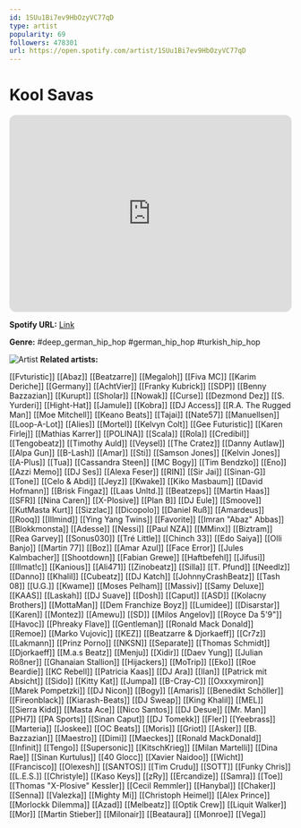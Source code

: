 ```yaml
---
id: 1SUu1Bi7ev9HbOzyVC77qD
type: artist
popularity: 69
followers: 478301
url: https://open.spotify.com/artist/1SUu1Bi7ev9HbOzyVC77qD
---
```

# Kool Savas

<iframe style="border-radius:12px" src="https://open.spotify.com/embed/artist/1SUu1Bi7ev9HbOzyVC77qD" width="100%" height="352" frameBorder="0" allowfullscreen="" allow="autoplay; clipboard-write; encrypted-media; fullscreen; picture-in-picture" loading="lazy"></iframe>

**Spotify URL:** [Link](https://open.spotify.com/artist/1SUu1Bi7ev9HbOzyVC77qD)

**Genre:**  #deep_german_hip_hop #german_hip_hop #turkish_hip_hop

![Artist](https://i.scdn.co/image/ab6761610000e5ebc38abb71de0a0d0aaaf07bf1)
**Related artists:**

[[Fvturistic]]
[[Abaz]]
[[Beatzarre]]
[[Megaloh]]
[[Fiva MC]]
[[Karim Deriche]]
[[Germany]]
[[AchtVier]]
[[Franky Kubrick]]
[[SDP]]
[[Benny Bazzazian]]
[[Kurupt]]
[[Sholar]]
[[Nowak]]
[[Curse]]
[[Dezmond Dez]]
[[S. Yurderi]]
[[Hight-Hat]]
[[Jamule]]
[[Kobra]]
[[DJ Access]]
[[R.A. The Rugged Man]]
[[Moe Mitchell]]
[[Keano Beats]]
[[Tajai]]
[[Nate57]]
[[Manuellsen]]
[[Loop-A-Lot]]
[[Alies]]
[[Mortel]]
[[Kelvyn Colt]]
[[Gee Futuristic]]
[[Karen Firlej]]
[[Mathias Karrer]]
[[POLINA]]
[[Scala]]
[[Rola]]
[[Credibil]]
[[Tengobeatz]]
[[Timothy Auld]]
[[Veysel]]
[[The Cratez]]
[[Danny Autlaw]]
[[Alpa Gun]]
[[B-Lash]]
[[Amar]]
[[Sti]]
[[Samson Jones]]
[[Kelvin Jones]]
[[A-Plus]]
[[Tua]]
[[Cassandra Steen]]
[[MC Bogy]]
[[Tim Bendzko]]
[[Eno]]
[[Azzi Memo]]
[[DJ Ses]]
[[Alexa Feser]]
[[RIN]]
[[Sir Jai]]
[[Sinan-G]]
[[Tone]]
[[Celo & Abdi]]
[[Jeyz]]
[[Kwake]]
[[Kiko Masbaum]]
[[David Hofmann]]
[[Brisk Fingaz]]
[[Laas Unltd.]]
[[Beatzeps]]
[[Martin Haas]]
[[SFR]]
[[Nina Caren]]
[[X-Plosive]]
[[Plan B]]
[[DJ Eule]]
[[Smoove]]
[[KutMasta Kurt]]
[[Sizzlac]]
[[Dicopolo]]
[[Daniel Ruß]]
[[Amardeus]]
[[Rooq]]
[[Illmind]]
[[Ying Yang Twins]]
[[Favorite]]
[[Imran "Abaz" Abbas]]
[[Blokkmonsta]]
[[Adesse]]
[[Nessi]]
[[Paul NZA]]
[[MMinx]]
[[Biztram]]
[[Rea Garvey]]
[[Sonus030]]
[[Tré Little]]
[[Chinch 33]]
[[Edo Saiya]]
[[Olli Banjo]]
[[Martin 77]]
[[Boz]]
[[Amar Azul]]
[[Face Error]]
[[Jules Kalmbacher]]
[[Shootdown]]
[[Fabian Grewe]]
[[Haftbefehl]]
[[Jifusi]]
[[Illmat!c]]
[[Kanious]]
[[Ali471]]
[[Zinobeatz]]
[[Silla]]
[[T. Pfund]]
[[Needlz]]
[[Danno]]
[[Khalil]]
[[Cubeatz]]
[[DJ Katch]]
[[JohnnyCrashBeatz]]
[[Tash 08]]
[[U.G.]]
[[Kwame]]
[[Moses Pelham]]
[[Massiv]]
[[Samy Deluxe]]
[[KAAS]]
[[Laskah]]
[[DJ Suave]]
[[Dosh]]
[[Caput]]
[[ASD]]
[[Kolacny Brothers]]
[[MottaMan]]
[[Dem Franchize Boyz]]
[[Lumidee]]
[[Disarstar]]
[[Karen]]
[[Montez]]
[[Amewu]]
[[SD]]
[[Milos Angelov]]
[[Royce Da 5'9"]]
[[Havoc]]
[[Phreaky Flave]]
[[Gentleman]]
[[Ronald Mack Donald]]
[[Remoe]]
[[Marko Vujovic]]
[[KEZ]]
[[Beatzarre & Djorkaeff]]
[[Cr7z]]
[[Lakmann]]
[[Prinz Porno]]
[[NKSN]]
[[Separate]]
[[Thomas Schmidt]]
[[Djorkaeff]]
[[M.a.s Beatz]]
[[Menju]]
[[Xidir]]
[[Daev Yung]]
[[Julian Rößner]]
[[Ghanaian Stallion]]
[[Hijackers]]
[[MoTrip]]
[[Eko]]
[[Roe Beardie]]
[[KC Rebell]]
[[Patricia Kaas]]
[[DJ Ara]]
[[Ilan]]
[[Patrick mit Absicht]]
[[Sido]]
[[Kitty Kat]]
[[Jumpa]]
[[B-Cray-C]]
[[Oxxxymiron]]
[[Marek Pompetzki]]
[[DJ Nicon]]
[[Bogy]]
[[Amaris]]
[[Benedikt Schöller]]
[[Fireonblack]]
[[Kiarash-Beats]]
[[DJ Sweap]]
[[King Khalil]]
[[MEL]]
[[Sierra Kidd]]
[[Masta Ace]]
[[Nico Santos]]
[[DJ Desue]]
[[Mr. Man]]
[[PH7]]
[[PA Sports]]
[[Sinan Caput]]
[[DJ Tomekk]]
[[Fler]]
[[Yeebrass]]
[[Marteria]]
[[Joskee]]
[[OC Beats]]
[[Moris]]
[[Griot]]
[[Asker]]
[[B. Bazzazian]]
[[Maestro]]
[[Dimi]]
[[Maeckes]]
[[Ronald MackDonald]]
[[Infinit]]
[[Tengo]]
[[Supersonic]]
[[KitschKrieg]]
[[Milan Martelli]]
[[Dina Rae]]
[[Sinan Kurtulus]]
[[40 Glocc]]
[[Xavier Naidoo]]
[[Wicht]]
[[Francisco]]
[[Olexesh]]
[[SANTOS]]
[[Tim Crudu]]
[[SOTT]]
[[Funky Chris]]
[[L.E.S.]]
[[Christyle]]
[[Kaso Keys]]
[[zRy]]
[[Ercandize]]
[[Samra]]
[[Toe]]
[[Thomas "X-Plosive" Kessler]]
[[Cecil Remmler]]
[[Hanybal]]
[[Chaker]]
[[Senna]]
[[Valezka]]
[[Mighty Mi]]
[[Christoph Heimel]]
[[Alex Prince]]
[[Morlockk Dilemma]]
[[Azad]]
[[Melbeatz]]
[[Optik Crew]]
[[Liquit Walker]]
[[Mor]]
[[Martin Stieber]]
[[Milonair]]
[[Beataura]]
[[Monroe]]
[[Vega]]
